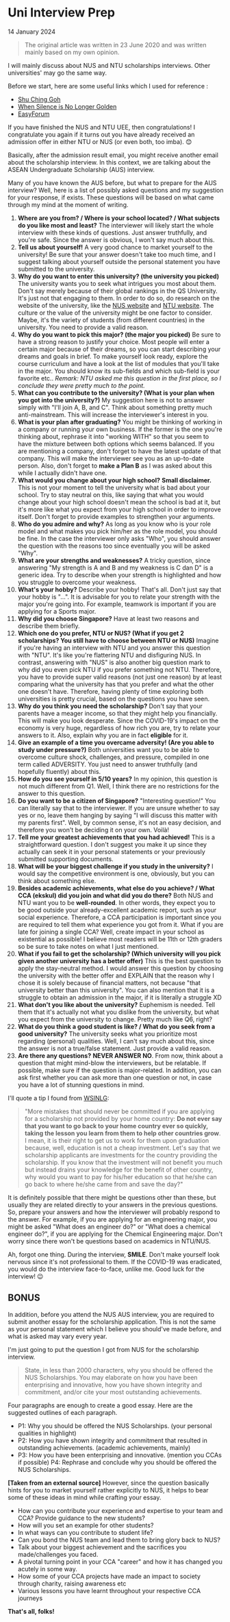 # Uni Interview Prep
14 January 2024

> The original article was written in 23 June 2020 and was written mainly based on my own opinion.

I will mainly discuss about NUS and NTU scholarships interviews. Other universities' may go the same way.

Before we start, here are some useful links which I used for reference :
- [Shu Ching Goh](https://shuchinggoh1.wordpress.com/2016/06/01/31st-may-2016-nus-asean-undergraduate-scholarship-interview/)
- [When Silence is No Longer Golden](http://wsinlg.blogspot.com/2013/05/second-interview-nus-asean-scholarship.html)
- [EasyForum](https://essayforum.com/undergraduate/nus-asean-scholarship-statement-key-qualities-75194/)

If you have finished the NUS and NTU UEE, then congratulations! I congratulate you again if it turns out you have already received an admission offer in either NTU or NUS (or even both, too imba). 😊

Basically, after the admission result email, you might receive another email about the scholarship interview. In this context, we are talking about the ASEAN Undergraduate Scholarship (AUS) interview.

Many of you have known the AUS before, but what to prepare for the AUS interview? Well, here is a list of possibly asked questions and my suggestion for your response, if exists. These questions will be based on what came through my mind at the moment of writing.

1. **Where are you from? / Where is your school located? / What subjects do you like most and least?**
    The interviewer will likely start the whole interview with these kinds of questions. Just answer truthfully, and you're safe. Since the answer is obvious, I won't say much about this.
1. **Tell us about yourself!**
	A very good chance to market yourself to the university! Be sure that your answer doesn't take too much time, and I suggest talking about yourself outside the personal statement you have submitted to the university.
1. **Why do you want to enter this university? (the university you picked)**
	The university wants you to seek what intrigues you most about them. Don't say merely because of their global rankings in the QS University. It's just not that engaging to them.
	In order to do so, do research on the website of the university, like the [NUS website](http://nus.edu.sg/) and [NTU website](https://www.ntu.edu.sg/). The culture or the value of the university might be one factor to consider. Maybe, it's the variety of students (from different countries) in the university. You need to provide a valid reason.
1. **Why do you want to pick this major? (the major you picked)**
	Be sure to have a strong reason to justify your choice. Most people will enter a certain major because of their dreams, so you can start describing your dreams and goals in brief.
	To make yourself look ready, explore the course curriculum and have a look at the list of modules that you'll take in the major. You should know its sub-fields and which sub-field is your favorite etc..
    *Remark: NTU asked me this question in the first place, so I conclude they were pretty much to the point.*
1. **What can you contribute to the university? (What is your plan when you got into the university?)**
	My suggestion here is not to answer simply with "I'll join A, B, and C". Think about something pretty much anti-mainstream. This will increase the interviewer's interest in you.
1. **What is your plan after graduating?**
	You might be thinking of working in a company or running your own business. If the former is the one you're thinking about, rephrase it into "working WITH" so that you seem to have the mixture between both options which seems balanced.
	If you are mentioning a company, don't forget to have the latest update of that company. This will make the interviewer see you as an up-to-date person. Also, don't forget to **make a Plan B** as I was asked about this while I actually didn't have one.
1. **What would you change about your high school?**
	**Small disclaimer.** This is not your moment to tell the university what is bad about your school. Try to stay neutral on this, like saying that what you would change about your high school doesn't mean the school is bad at it, but it's more like what you expect from your high school in order to improve itself. Don't forget to provide examples to strengthen your arguments.
1. **Who do you admire and why?**
	As long as you know who is your role model and what makes you pick him/her as the role model, you should be fine.
	In the case the interviewer only asks "Who", you should answer the question with the reasons too since eventually you will be asked "Why".
1. **What are your strengths and weaknesses?**
	A tricky question, since answering "My strength is A and B and my weakness is C dan D" is a generic idea. Try to describe when your strength is highlighted and how you struggle to overcome your weakness.
1. **What's your hobby?**
	Describe your hobby! That's all. Don't just say that your hobby is "...". It is advisable for you to relate your strength with the major you're going into. For example, teamwork is important if you are applying for a Sports major.
1. **Why did you choose Singapore?**
    Have at least two reasons and describe them briefly.
1. **Which one do you prefer, NTU or NUS? (What if you get 2 scholarships? You still have to choose between NTU or NUS)**
	Imagine if you're having an interview with NTU and you answer this question with "NTU". It's like you're flattering NTU and disfiguring NUS. In contrast, answering with "NUS" is also another big question mark to why did you even pick NTU if you prefer something not NTU.
	Therefore, you have to provide super valid reasons (not just one reason) by at least comparing what the university has that you prefer and what the other one doesn't have. Therefore, having plenty of time exploring both universities is pretty crucial, based on the questions you have seen.
1. **Why do you think you need the scholarship?**
	Don't say that your parents have a meager income, so that they might help you financially. This will make you look desperate. Since the COVID-19's impact on the economy is very huge, regardless of how rich you are, try to relate your answers to it. Also, explain why you are in fact **eligible** for it.
1. **Give an example of a time you overcame adversity! (Are you able to study under pressure?)**
	Both universities want you to be able to overcome culture shock, challenges, and pressure, compiled in one term called ADVERSITY. You just need to answer truthfully (and hopefully fluently) about this.
1. **How do you see yourself in 5/10 years?**
	In my opinion, this question is not much different from Q1. Well, I think there are no restrictions for the answer to this question.
1. **Do you want to be a citizen of Singapore?**
	"Interesting question!" You can literally say that to the interviewer. If you are unsure whether to say yes or no, leave them hanging by saying "I will discuss this matter with my parents first". Well, by common sense, it's not an easy decision, and therefore you won't be deciding it on your own. Voilà!
1. **Tell me your greatest achievements that you had achieved!**
	This is a straightforward question. I don't suggest you make it up since they actually can seek it in your personal statements or your previously submitted supporting documents.
1. **What will be your biggest challenge if you study in the university?**
	I would say the competitive environment is one, obviously, but you can think about something else.
1. **Besides academic achievements, what else do you achieve? / What CCA (ekskul) did you join and what did you do there?**
    Both NUS and NTU want you to be **well-rounded**. In other words, they expect you to be good outside your already-excellent academic report, such as your social experience. Therefore, a CCA participation is important since you are required to tell them what experience you got from it.
	What if you are late for joining a single CCA? Well, create impact in your school as existential as possible! I believe most readers will be 11th or 12th graders so be sure to take notes on what I just mentioned.
1. **What if you fail to get the scholarship? (Which university will you pick given another university has a better offer)**
	This is the best question to apply the stay-neutral method. I would answer this question by choosing the university with the better offer and EXPLAIN that the reason why I chose it is solely because of financial matters, not because "that university better than this university".
	You can also mention that it is a struggle to obtain an admission in the major, if it is literally a struggle XD
1. **What don't you like about the university?**
	Euphemism is needed. Tell them that it's actually not what you dislike from the university, but what you expect from the university to change. Pretty much like Q6, right?
1. **What do you think a good student is like? / What do you seek from a good university?**
	The university seeks what you prioritize most regarding (personal) qualities. Well, I can't say much about this, since the answer is not a true/false statement. Just provide a valid reason.
1. **Are there any questions?**
	**NEVER ANSWER NO**. From now, think about a question that might mind-blow the interviewers, but be relatable. If possible, make sure if the question is major-related.
	In addition, you can ask first whether you can ask more than one question or not, in case you have a lot of stunning questions in mind.

I'll quote a tip I found from [WSINLG](http://wsinlg.blogspot.com/2013/05/second-interview-nus-asean-scholarship.html):
> "More mistakes that should never be committed if you are applying for a scholarship not provided by your home country: **Do not ever say that you want to go back to your home country ever so quickly, taking the lesson you learn from them to help other countries grow**. I mean, it is their right to get us to work for them upon graduation because, well, education is not a cheap investment. Let's say that we scholarship applicants are investments for the country providing the scholarship. If you know that the investment will not benefit you much but instead drains your knowledge for the benefit of other country, why would you want to pay for his/her education so that he/she can go back to where he/she came from and save the day?"

It is definitely possible that there might be questions other than these, but usually they are related directly to your answers in the previous questions. So, prepare your answers and how the interviewer will probably respond to the answer. For example, if you are applying for an engineering major, you might be asked "What does an engineer do?" or "What does a chemical engineer do?", if you are applying for the Chemical Engineering major. Don't worry since there won't be questions based on academics in NTU/NUS.

Ah, forgot one thing. During the interview, **SMILE**. Don't make yourself look nervous since it's not professional to them. If the COVID-19 was eradicated, you would do the interview face-to-face, unlike me. Good luck for the interview! 😉

## BONUS

In addition, before you attend the NUS AUS interview, you are required to submit another essay for the scholarship application. This is not the same as your personal statement which I believe you should've made before, and what is asked may vary every year.

I'm just going to put the question I got from NUS for the scholarship interview.

> State, in less than 2000 characters, why you should be offered the NUS Scholarships. You may elaborate on how you have been enterprising and innovative, how you have shown integrity and commitment, and/or cite your most outstanding achievements.

Four paragraphs are enough to create a good essay. Here are the suggested outlines of each paragraph.

- P1: Why you should be offered the NUS Scholarships. (your personal qualities in highlight)
- P2: How you have shown integrity and commitment that resulted in outstanding achievements. (academic achievements, mainly)
- P3: How you have been enterprising and innovative. (mention you CCAs if possible)
P4: Rephrase and conclude why you should be offered the NUS Scholarships.

**[Taken from an external source]**
However, since the question basically hints for you to market yourself rather explicitly to NUS, it helps to bear some of these ideas in mind while crafting your essay.

- How can you contribute your experience and expertise to your team and CCA? Provide guidance to the new students?
- How will you set an example for other students?
- In what ways can you contribute to student life?
- Can you bond the NUS team and lead them to bring glory back to NUS?
- Talk about your biggest achievement and the sacrifices you made/challenges you faced.
- A pivotal turning point in your CCA "career" and how it has changed you acutely in some way.
- How some of your CCA projects have made an impact to society through charity, raising awareness etc
- Various lessons you have learnt throughout your respective CCA journeys

**That's all, folks!**